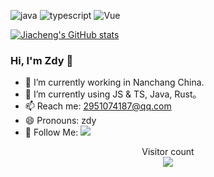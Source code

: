 ![java](https://img.shields.io/badge/%20-%20java-brightgreeng?style=for-the-badge&logo=java&logoColor=white)
![typescript](https://img.shields.io/badge/%20-%20typescript-red?style=for-the-badge&logo=typescript&logoColor=white)
![Vue](https://img.shields.io/badge/%20-%20vue-yellow?style=for-the-badge&logo=typescript&logoColor=white)


[![Jiacheng's GitHub stats](https://github-readme-stats.vercel.app/api?username=zdy-zg-QQ)](https://gitee.com/zdy-zg-QQ)


###  Hi, I'm Zdy 👋

<!-- <img align="right" src="https://github-readme-stats.vercel.app/api?username=anncwb&show_icons=true&theme=radical" /> -->

- 🔭 I’m currently working in Nanchang China.
- 🌱 I’m currently using JS & TS, Java, Rust。
- 📫 Reach me: 2951074187@qq.com
- 😄 Pronouns: zdy
- 👏 Follow Me: [![](https://img.shields.io/github/followers/zdy-zg-QQ?label=follow%20me&style=social)](https://github.com/zdy-zg-QQ/)

<p align="center">
  Visitor count<br>
  <img src="https://profile-counter.glitch.me/zdy-zg-QQ/count.svg" />
</p>
